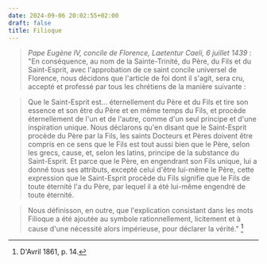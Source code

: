 ```yaml
---
date: 2024-09-06 20:02:55+02:00
draft: false
title: Filioque
---
```





> *Pape Eugène IV, concile de Florence, Laetentur Caeli, 6 juillet 1439* : "En conséquence, au nom de la Sainte-Trinité, du Père, du Fils et du Saint-Esprit, avec l'approbation de ce saint concile universel de Florence, nous décidons que l'article de foi dont il s'agit, sera cru, accepté et professé par tous les chrétiens de la manière suivante :

> Que le Saint-Esprit est... éternellement du Père et du Fils et tire son essence et son être du Père et en même temps du Fils, et procède éternellement de l'un et de l'autre, comme d'un seul principe et d'une inspiration unique. Nous déclarons qu'en disant que le Saint-Esprit procède du Père par la Fils, les saints Docteurs et Pères doivent être compris en ce sens que le Fils est tout aussi bien que le Père, selon les grecs, cause, et, selon les latins, principe de la substance du Saint-Esprit. Et parce que le Père, en engendrant son Fils unique, lui a donné tous ses attributs, excepté celui d'être lui-même le Père, cette expression que le Saint-Esprit procède du Fils signifie que le Fils de toute éternité l'a du Père, par lequel il a été lui-même engendré de toute éternité.

> Nous définisson, en outre, que l'explication consistant dans les mots Filioque a été ajoutée au symbole rationnellement, licitement et à cause d'une nécessité alors impérieuse, pour déclarer la vérité." [^1]

[^1]: D'Avril 1861, p. 14.
